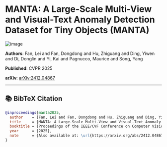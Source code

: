 # MANTA: A Large-Scale Multi-View and Visual-Text Anomaly Detection Dataset for Tiny Objects (MANTA)
![image](https://grainnet.github.io/static/images/manta_poster.png)

**Authors**: Fan, Lei and Fan, Dongdong and Hu, Zhiguang and Ding, Yiwen and Di, Donglin and Yi, Kai and Pagnucco, Maurice and Song, Yang

**Published**: CVPR 2025

**arXiv**: [arXiv:2412.04867](https://arxiv.org/abs/2412.04867)

---

## 📚 BibTeX Citation

```bibtex
@inproceedings{manta2025,
  author    = {Fan, Lei and Fan, Dongdong and Hu, Zhiguang and Ding, Yiwen and Di, Donglin and Yi, Kai and Pagnucco, Maurice and Song, Yang},
  title     = {MANTA: A Large-Scale Multi-View and Visual-Text Anomaly Detection Dataset for Tiny Objects},
  booktitle = {Proceedings of the IEEE/CVF Conference on Computer Vision and Pattern Recognition (CVPR)},
  year      = {2025},
  note      = {Also available at: \url{https://arxiv.org/abs/2412.04867}}
}
